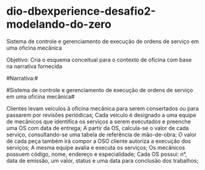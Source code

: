 # dio-dbexperience-desafio2-modelando-do-zero
Sistema de controle e gerenciamento de execução de  ordens de serviço em uma oficina mecânica


Objetivo:
Cria o esquema conceitual para o contexto de oficina com base na narrativa fornecida

#Narrativa:#

#Sistema de controle e gerenciamento de execução de ordens de serviço em uma oficina mecânica#

Clientes levam veículos à oficina mecânica para serem consertados ou para passarem por revisões  periódicas;
Cada veículo é designado a uma equipe de mecânicos que identifica os serviços a serem executados e preenche uma OS com data de entrega;
A partir da OS, calcula-se o valor de cada serviço, consultando-se uma tabela de referência de mão-de-obra;
O valor de cada peça também irá compor a OSO cliente autoriza a execução dos serviços;
A mesma equipe avalia e executa os serviços;
Os mecânicos possuem código, nome, endereço e especialidade;
Cada OS possui: n°, data de emissão, um valor, status e uma data para conclusão dos trabalhos;
